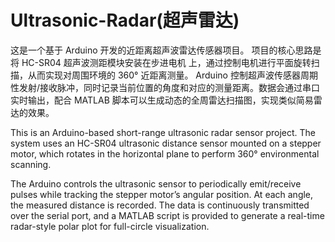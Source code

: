 # Ultrasonic-Radar(超声雷达)

这是一个基于 Arduino 开发的近距离超声波雷达传感器项目。
项目的核心思路是将 HC-SR04 超声波测距模块安装在步进电机 上，通过控制电机进行平面旋转扫描，从而实现对周围环境的 360° 近距离测量。
Arduino 控制超声波传感器周期性发射/接收脉冲，同时记录当前位置的角度和对应的测量距离。数据会通过串口实时输出，配合 MATLAB 脚本可以生成动态的全周雷达扫描图，实现类似简易雷达的效果。

This is an Arduino-based short-range ultrasonic radar sensor project.
The system uses an HC-SR04 ultrasonic distance sensor mounted on a stepper motor, which rotates in the horizontal plane to perform 360° environmental scanning.

The Arduino controls the ultrasonic sensor to periodically emit/receive pulses while tracking the stepper motor’s angular position. At each angle, the measured distance is recorded. The data is continuously transmitted over the serial port, and a MATLAB script is provided to generate a real-time radar-style polar plot for full-circle visualization.
